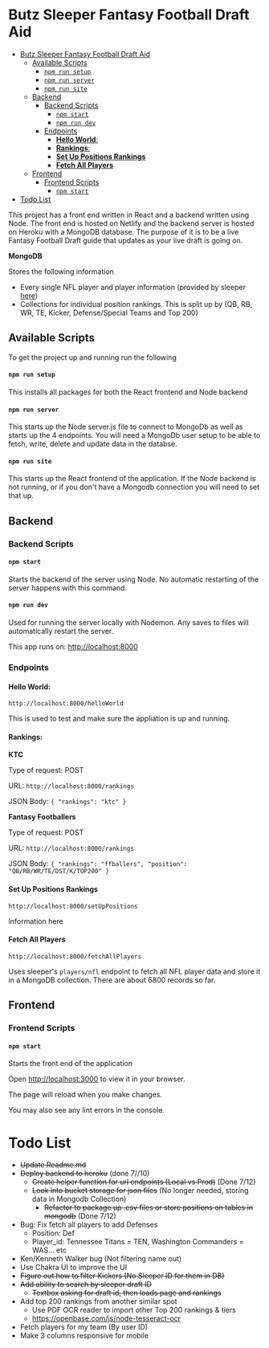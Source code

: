 # Butz Sleeper Fantasy Football Draft Aid

- [Butz Sleeper Fantasy Football Draft Aid](#butz-sleeper-fantasy-football-draft-aid)
  - [Available Scripts](#available-scripts)
      - [`npm run setup`](#npm-run-setup)
      - [`npm run server`](#npm-run-server)
      - [`npm run site`](#npm-run-site)
  - [Backend](#backend)
    - [Backend Scripts](#backend-scripts)
      - [`npm start`](#npm-start)
      - [`npm run dev`](#npm-run-dev)
    - [Endpoints](#endpoints)
      - [**Hello World**:](#hello-world)
      - [**Rankings**:](#rankings)
      - [**Set Up Positions Rankings**](#set-up-positions-rankings)
      - [**Fetch All Players**](#fetch-all-players)
  - [Frontend](#frontend)
    - [Frontend Scripts](#frontend-scripts)
      - [`npm start`](#npm-start-1)
- [Todo List](#todo-list)

This project has a front end written in React and a backend written using Node. The front end is hosted on Netlify and the backend server is hosted on Heroku with a MongoDB database. The purpose of it is to be a live Fantasy Football Draft guide that updates as your live draft is going on. 

**MongoDB**

Stores the following information
- Every single NFL player and player information (provided by sleeper [here](https://docs.sleeper.app/#fetch-all-players))
- Collections for individual position rankings. This is split up by (QB, RB, WR, TE, Kicker, Defense/Special Teams and Top 200)

## Available Scripts

To get the project up and running run the following

#### `npm run setup`

This installs all packages for both the React frontend and Node backend

#### `npm run server`

This starts up the Node server.js file to connect to MongoDb as well as starts up the 4 endpoints. You will need a MongoDb user setup to be able to fetch, write, delete and update data in the databse.

#### `npm run site`

This starts up the React frontend of the application. If the Node backend is not running, or if you don't have a Mongodb connection you will need to set that up.

## Backend

### Backend Scripts

#### `npm start`

Starts the backend of the server using Node. No automatic restarting of the server happens with this command.

#### `npm run dev`

Used for running the server locally with Nodemon. Any saves to files will automatically restart the server.

This app runs on: [http://localhost:8000](http://localhost:8000) 

### Endpoints

#### **Hello World**: 

`http://localhost:8000/helloWorld` 

This is used to test and make sure the appliation is up and running. 

#### **Rankings**: 


**KTC**

Type of request: POST

URL: `http://localhost:8000/rankings` 

JSON Body: ```{
    "rankings": "ktc"
}```

**Fantasy Footballers**

Type of request: POST

URL: `http://localhost:8000/rankings` 

JSON Body: ```{
    "rankings": "ffballers",
    "position": "QB/RB/WR/TE/DST/K/TOP200"
}```

#### **Set Up Positions Rankings** 

`http://localhost:8000/setUpPositions`

Information here

#### **Fetch All Players** 

`http://localhost:8000/fetchAllPlayers` 

Uses sleeper's `players/nfl` endpoint to fetch all NFL player data and store it in a MongoDB collection. There are about 6800 records so far.

## Frontend

### Frontend Scripts

#### `npm start`

Starts the front end of the application

Open [http://localhost:3000](http://localhost:3000) to view it in your browser. 

The page will reload when you make changes. 

You may also see any lint errors in the console.

# Todo List
- ~~Update Readme.md~~
- ~~Deploy backend to heroku~~ (done 7//10) 
  - ~~Create helper function for url endpoints (Local vs Prod)~~ (Done 7/12)
  - ~~Look into bucket storage for json files~~ (No longer needed, storing data in Mongodb Collection)
    - ~~Refactor to package up .csv files or store positions on tables in mongodb~~ (Done 7/12)
- Bug: Fix fetch all players to add Defenses
  - Position: Def
  - Player_id: Tennessee Titans = TEN, Washington Commanders = WAS... etc
- Ken/Kenneth Walker bug (Not filtering name out)
- Use Chakra UI to improve the UI
- ~~Figure out how to filter Kickers (No Sleeper ID for them in DB)~~
- ~~Add ability to search by sleeper draft ID~~
  - ~~Textbox asking for draft id, then loads page and rankings~~
- Add top 200 rankings from another similar spot
  - Use PDF OCR reader to import other Top 200 rankings & tiers
  - https://openbase.com/js/node-tesseract-ocr
- Fetch players for my team (By user ID)
- Make 3 columns responsive for mobile
